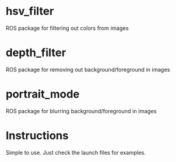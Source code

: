 # hsv_filter
ROS package for filtering out colors from images

# depth_filter
ROS package for removing out background/foreground in images

# portrait_mode
ROS package for blurring background/foreground in images

# Instructions
Simple to use. Just check the launch files for examples.
